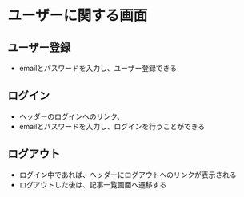 # ユーザーに関する画面

## ユーザー登録
* emailとパスワードを入力し、ユーザー登録できる

## ログイン
* ヘッダーのログインへのリンク、
* emailとパスワードを入力し、ログインを行うことができる

## ログアウト
* ログイン中であれば、ヘッダーにログアウトへのリンクが表示される
* ログアウトした後は、記事一覧画面へ遷移する
